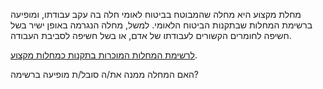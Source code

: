 מחלת מקצוע היא מחלה שהמבוטח בביטוח לאומי חלה בה עקב עבודתו, ומופיעה ברשימת המחלות שבתקנות הביטוח הלאומי. למשל, מחלה הנגרמה באופן ישיר בשל חשיפה לחומרים הקשורים לעבודתו של אדם, או בשל חשיפה לסביבת העבודה.

[לרשימת המחלות המוכרות בתקנות כמחלות מקצוע](https://www.nevo.co.il/law_html/law01/039_049.htm#med6).

האם המחלה ממנה את/ה סובל/ת מופיעה ברשימה?
